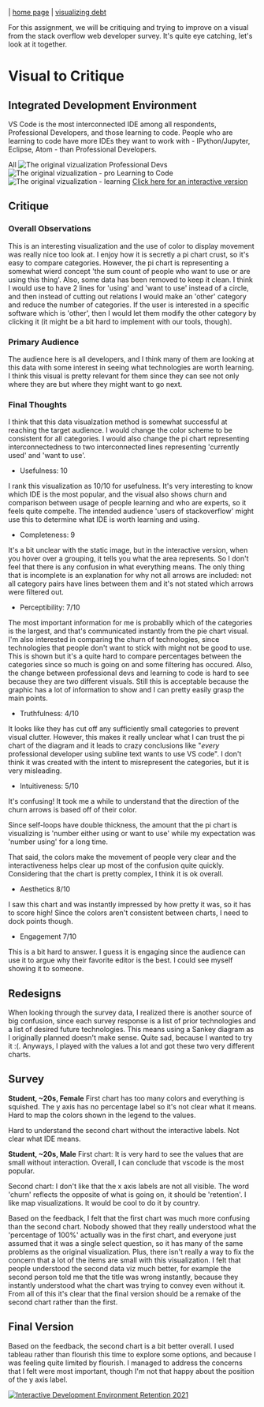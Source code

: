 | [home page](https://alex7li.github.io/DataStories/) | [visualizing debt](visualizing-government-debt)

For this assignment, we will be critiquing and trying to improve on a visual from the stack overflow web developer survey. It's quite eye catching, let's look at it together.

# Visual to Critique

## Integrated Development Environment

VS Code is the most interconnected IDE among all respondents, Professional Developers, and those learning to code. People who are learning to code have more IDEs they want to work with - IPython/Jupyter, Eclipse, Atom - than Professional Developers.

All
![The original vizualization](./orig_viz.png)
Professional Devs
![The original vizualization - pro](./pro-devs.png)
Learning to Code
![The original vizualization - learning](./learning.png)
[Click here for an interactive version](https://survey.stackoverflow.co/2022/#section-worked-with-vs-want-to-work-with-integrated-development-environment)

## Critique

### Overall Observations

This is an interesting visualization and the use of color to display movement was really nice too look at. I enjoy how it is secretly a pi chart crust, so it's easy to compare categories. However, the pi chart is representing a somewhat wierd concept 'the sum count of people who want to use or are using this thing'. Also, some data has been removed to keep it clean. I think I would use to have 2 lines for 'using' and 'want to use' instead of a circle, and then instead of cutting out relations I would make an 'other' category and reduce the number of categories. If the user is interested in a specific software which is 'other', then I would let them modify the other category by clicking it (it might be a bit hard to implement with our tools, though).

### Primary Audience

The audience here is all developers, and I think many of them are looking at this data with some interest in seeing what technologies are worth learning. I think this visual is pretty relevant for them since they can see not only where they are but where they might want to go next.

### Final Thoughts

I think that this data visualzation method is somewhat successful at reaching the target audience. I would change the color scheme to be consistent for all categories. I would also change the pi chart representing interconnectedness to two interconnected lines representing 'currently used' and 'want to use'.

- Usefulness: 10

I rank this visualization as 10/10 for usefulness.
It's very interesting to know which IDE is the most popular, and the visual also shows churn and comparison between usage of people learning and who are experts, so it feels quite compelte. The intended audience 'users of stackoverflow' might use this to determine what IDE is worth learning and using.

- Completeness: 9

It's a bit unclear with the static image, but in the interactive version, when you hover over a grouping, it tells you what the area represents. So I don't feel that there
is any confusion in what everything means. The only thing
that is incomplete is an explanation for why not all arrows
are included: not all category pairs have lines between them
and it's not stated which arrows were filtered out.

- Perceptibility: 7/10

The most important information for me is probablly which of the categories is the largest, and that's communicated instantly from the pie chart visual. I'm also interested in comparing the churn of technologies, since technologies that people don't want to stick with might not be good to use. This is shown but it's a quite hard to compare percentages between the categories since so much is going on and some filtering has occured.
Also, the change between professional devs and learning to code is hard to see because they are two different visuals.
Still this is acceptable because the graphic has a lot of information to show and I can pretty easily grasp the main points.

- Truthfulness: 4/10

It looks like they has cut off any sufficiently small categories to prevent visual clutter. However, this makes
it really unclear what I can trust the pi chart of the diagram and it leads to crazy conclusions like "<i>every</i>
professional developer using subline text wants to use VS code". I don't think it was created with the intent to misrepresent the categories, but it is very misleading.

- Intuitiveness: 5/10

It's confusing! It took me a while to understand that the
direction of the churn arrows is based off of their color.

Since self-loops have double thickness, the amount that the pi chart is visualizing is 'number either using or want to use' while my expectation was 'number using' for a long time.

That said, the colors make the movement of people very clear
and the interactiveness helps clear up most of the confusion quite quickly. Considering that the chart is pretty complex, I think it is ok overall.

- Aesthetics 8/10

I saw this chart and was instantly impressed by how pretty it was, so it has to score high! Since the colors aren't consistent between charts, I need to dock points though.

- Engagement 7/10

This is a bit hard to answer. I guess it is engaging since the audience can use it to argue why their favorite editor is the best. I could see myself showing it to someone.

## Redesigns

When looking through the survey data, I realized there is another source of big confusion, since each survey response is a list of prior technologies and a list of desired future technologies. This means using a Sankey diagram as I originally planned doesn't make sense. Quite sad, because I wanted to try it :(. Anyways, I played with the values a lot and got these two very different charts.

<div class="flourish-embed flourish-chart" data-src="visualisation/12609225"><script src="https://public.flourish.studio/resources/embed.js"></script></div>

<div class="flourish-embed flourish-heatmap" data-src="visualisation/12609969"><script src="https://public.flourish.studio/resources/embed.js"></script></div>

## Survey

**Student, ~20s, Female**
First chart has too many colors and everything is squished. The y axis has no percentage label so it's not clear what it means. Hard to map the colors shown in the legend to the values.

Hard to understand the second chart without the interactive labels. Not clear what IDE means.

**Student, ~20s, Male**
First chart: It is very hard to see the values that are small without interaction. Overall, I can conclude that vscode is the most popular.

Second chart: I don't like that the x axis labels are not all visible. The word 'churn' reflects the opposite of what is going on, it should be 'retention'. I like map visualizations. It would be cool to do it by country.

Based on the feedback, I felt that the first chart was much more confusing than the second chart. Nobody showed that they really understood what the 'percentage of 100%' actually was in the first chart, and everyone just assumed that it was a single select question, so it has many of the same problems
as the original visualization. Plus, there isn't really a way to fix the concern that a lot of the items are small with this visualization. I felt that people understood the second data viz much better, for example the second person told me that the title was wrong instantly, because they instantly understood what the chart was trying to convey even without it. From all of this it's clear that the final version should be a remake of the second chart rather than the first.

## Final Version

Based on the feedback, the second chart is a bit better overall. I used tableau rather than flourish this time to explore some options, and because I was feeling quite limited by flourish. I managed to address the concerns that I felt were most important, though I'm not that happy about the position of the y axis label.

<div class='tableauPlaceholder' id='viz1675367213955' style='position: relative'><noscript><a href='#'><img alt='Interactive Development Environment Retention 2021 ' src='https:&#47;&#47;public.tableau.com&#47;static&#47;images&#47;ID&#47;IDERetention2021&#47;IDERetentionHeatmap&#47;1_rss.png' style='border: none' /></a></noscript><object class='tableauViz'  style='display:none;'><param name='host_url' value='https%3A%2F%2Fpublic.tableau.com%2F' /> <param name='embed_code_version' value='3' /> <param name='site_root' value='' /><param name='name' value='IDERetention2021&#47;IDERetentionHeatmap' /><param name='tabs' value='no' /><param name='toolbar' value='yes' /><param name='static_image' value='https:&#47;&#47;public.tableau.com&#47;static&#47;images&#47;ID&#47;IDERetention2021&#47;IDERetentionHeatmap&#47;1.png' /> <param name='animate_transition' value='yes' /><param name='display_static_image' value='yes' /><param name='display_spinner' value='yes' /><param name='display_overlay' value='yes' /><param name='display_count' value='yes' /><param name='language' value='en-US' /></object></div>
<script type='text/javascript'>
var divElement = document.getElementById('viz1675367213955');
var vizElement = divElement.getElementsByTagName('object')[0];
vizElement.style.width='100%';vizElement.style.height=(divElement.offsetWidth*0.75)+'px';
var scriptElement = document.createElement('script');
scriptElement.src = 'https://public.tableau.com/javascripts/api/viz_v1.js';
vizElement.parentNode.insertBefore(scriptElement, vizElement);
</script>